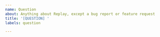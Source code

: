 ```yaml
---
name: Question
about: Anything about Replay, except a bug report or feature request
title: '[QUESTION] '
labels: question

---
```

